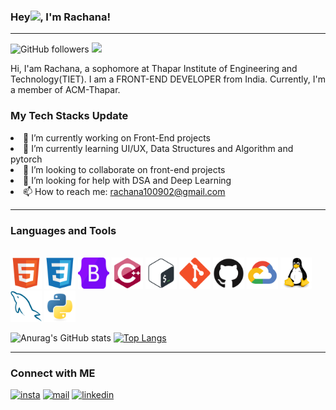 ### Hey<img src="https://raw.githubusercontent.com/MartinHeinz/MartinHeinz/master/wave.gif" width="30px">, I'm Rachana!
---
![GitHub followers](https://img.shields.io/github/followers/rachana1009?style=social) <img src="https://camo.githubusercontent.com/b3fc6f4c56e05c597f9573c9b626438a58a1ea77f07a2f8fa17e254197aba816/68747470733a2f2f6b6f6d617265762e636f6d2f67687076632f3f757365726e616d653d7072616b6861722d313631266c6162656c3d50726f66696c65253230766965777326636f6c6f723d306537356236267374796c653d666c6174">

Hi, I'am Rachana, a sophomore at Thapar Institute of Engineering and Technology(TIET). I am a FRONT-END DEVELOPER from India. Currently, I'm a member of ACM-Thapar. 

<h3>My Tech Stacks Update </h3>
<li>🔭 I’m currently working on Front-End projects</li>
<li>🌱 I’m currently learning UI/UX, Data Structures and Algorithm and pytorch
<li>👯 I’m looking to collaborate on front-end projects
<li>🤔 I’m looking for help with DSA and Deep Learning
<li>📫 How to reach me: <a href="rachana100902@gmail.com"> rachana100902@gmail.com </a>
  
---
  
  <h3>Languages and Tools</h3> <br>
<img src="https://github.com/devicons/devicon/blob/master/icons/html5/html5-original.svg" alt="Html" height="50px" width="50px">
<img src="https://github.com/devicons/devicon/blob/master/icons/css3/css3-original.svg" alt="css3" height="50px" width="50px">
<img src="https://github.com/devicons/devicon/blob/master/icons/bootstrap/bootstrap-original.svg" alt="bootstrap" height="50px" width="50px">
<img src="https://github.com/devicons/devicon/blob/master/icons/cplusplus/cplusplus-original.svg" alt="c++" height="50px" width="50px">
<img src="https://github.com/devicons/devicon/blob/master/icons/bash/bash-original.svg" alt="bash" height="50px" width="50px">
<img src="https://github.com/devicons/devicon/blob/master/icons/git/git-original.svg" alt="git" height="50px" width="50px">
<img src="https://github.com/devicons/devicon/blob/master/icons/github/github-original.svg" alt="github" height="50px" width="50px">
  <img src="https://github.com/devicons/devicon/blob/master/icons/googlecloud/googlecloud-original.svg" alt="gcloud" height="50px" width="50px">
  <img src="https://github.com/devicons/devicon/blob/master/icons/linux/linux-original.svg" alt="linux" height="50px" width="50px">
  <img src="https://github.com/devicons/devicon/blob/master/icons/mysql/mysql-original.svg" alt="mysql" height="50px" width="50px">
  <img src="https://github.com/devicons/devicon/blob/master/icons/python/python-original.svg" alt="python" height="50px" width="50px">
  
<!--   [![Top Langs](https://github-readme-stats.vercel.app/api/top-langs/?username=rachana1009)](https://github.com/anuraghazra/github-readme-stats) -->
<!--   [![Anurag's GitHub stats](https://github-readme-stats.vercel.app/api?username=rachana1009)](https://github.com/anuraghazra/github-readme-stats) -->
  ![Anurag's GitHub stats](https://github-readme-stats.vercel.app/api?username=rachana1009&count_private=true&show_icons=true&theme=tokyonight)
  [![Top Langs](https://github-readme-stats.vercel.app/api/top-langs/?username=rachana1009&layout=compact&theme=tokyonight)](https://github.com/anuraghazra/github-readme-stats)

  ---
  
  <h3> Connect with ME </h3>
  <a href="https://www.instagram.com/_rachana_2.0/">
<img alt="insta" src="https://user-images.githubusercontent.com/71558587/137590876-b0c925ad-7bab-4e98-b15b-5f4d10cb2d27.png" width="50px" height="50px"></a>
  <a href="https://mail.google.com/mail/u/0/#inbox?compose=CllgCJvnJMrWbRZjHKqkBHhgXmsnbCzQtDLlQNVCMvtVNwTrDKmfCcfLlFDtrnSmtMLgKrxBLKL">
<img alt="mail" src="https://user-images.githubusercontent.com/71558587/137591130-514fcc5a-c0de-4583-88db-6519f1f99c0c.png" width="50px" height="50px"></a>
    <a href="www.linkedin.com/in/rachana-9527961ba">
<img alt="linkedin" src="https://user-images.githubusercontent.com/71558587/137591199-e6337365-472d-4cc5-a9fe-e6406b1d6e32.png" width="50px" height="50px"></a>




<!-- **rachana1009/rachana1009** is a ✨ _special_ ✨ repository because its `README.md` (this file) appears on your GitHub profile.

Here are some ideas to get you started:

- 🔭 I’m currently working on ...
- 🌱 I’m currently learning ...
- 👯 I’m looking to collaborate on ...
- 🤔 I’m looking for help with ...
- 💬 Ask me about ...
- 📫 How to reach me: ...
- 😄 Pronouns: ...
- ⚡ Fun fact: ...
--> 
